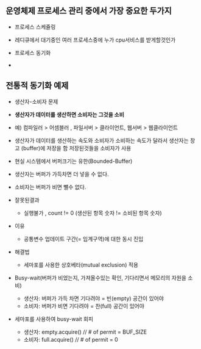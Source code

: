 ## 운영체제 프로세스 관리 중에서 가장 중요한 두가지

+ 프로세스 스케쥴링
 - 레디큐에서 대기중인 여러 프로세스중에 누가 cpu서비스를 받게할것인가
+ 프로세스 동기화
 - 

## 전통적 동기화 예제

+ 생산자-소비자 문제
 - **생산자가 데이터를 생산하면 소비자는 그것을 소비**
 - 예) 컴파일러 > 어셈블러 , 파일서버 > 클라이언트, 웹서버 > 웹클라이언트
 - 생산자가 데이터를 생산하는 속도와 소비자가 소비하는 속도가 달라서 생산자는 창고 (buffer)에 저장을 함 저장된것들을 소비자가 사용
 - 현실 시스템에서 버퍼크기는 유한(Bounded-Buffer)
 - 생산자는 버퍼가 가득차면 더 넣을 수 없다.
 - 소비자는 버퍼가 비면 뺄수 없다.

 - 잘못된결과 
    * 실행불가 , count != 0 (생산된 항목 숫자 != 소비된 항목 숫자)
 - 이유
    * 공통변수 업데이트 구간(= 임계구역)에 대한 동시 진입
 - 해결법
    * 세마포를 사용한 상호베타(mutual exclusion) 적용

 - Busy-wait(버퍼가 비었는지, 가져올수있는 확인, 기다리면서 메모리의 자원을 소비)
    * 생산자: 버퍼가 가득 차면 기다려야 = 빈(empty) 공간이 있어야
    * 소비자: 버퍼가 비면 기다려야 = 찬(full) 공간이 있어야  
 - 세마포를 사용하여 busy-wait 회피
    * 생산자: empty.acquire() // # of permit = BUF_SIZE
    * 소비자: full.acquire() // # of permit = 0
